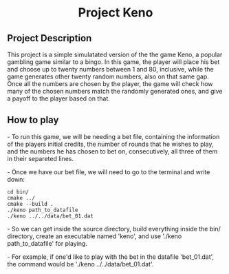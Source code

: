 <h1 align="center">Project Keno</h1>

## Project Description
<p align="left">This project is a simple simulatated version of the the game Keno, a popular gambling game similar to a bingo. In this game, the player will place his bet and choose up to twenty numbers between 1 and 80, inclusive, while the game generates other twenty random numbers, also on that same gap. Once all the numbers are chosen by the player, the game will check how many of the chosen numbers match the randomly generated ones, and give a payoff to the player based on that.</p>

## How to play
<p align="left"> - To run this game, we will be needing a bet file, containing the information of the players initial credits, the number of rounds that he wishes to play, and the numbers he has chosen to bet on, consecutively, all three of them in their separeted lines.</p>

<p align="left"> - Once we have our bet file, we will need to go to the terminal and write down:</p>

```
cd bin/
cmake ../
cmake --build .
./keno path_to_datafile
./keno ../../data/bet_01.dat
```
<p align="left"> - So we can get inside the source directory, build everything inside the bin/ directory, create an executable named 'keno', and use './keno path_to_datafile' for playing. </p>
  
<p align="left"> - For example, if one'd like to play with the bet in the datafile 'bet_01.dat', the command would be './keno ../../data/bet_01.dat'.</p>

